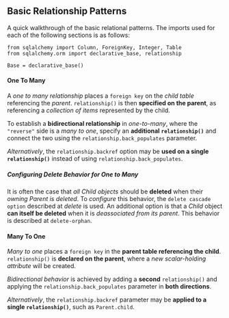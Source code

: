 ## Basic Relationship Patterns

A quick walkthrough of the basic relational patterns. The imports used for each of the following sections is as follows:

```
from sqlalchemy import Column, ForeignKey, Integer, Table
from sqlalchemy.orm import declarative_base, relationship

Base = declarative_base()
```


#### One To Many

A _one to many relationship_ places a `foreign key` on the _child table_ referencing the _parent_. `relationship()` is then __specified on the parent__, as referencing a _collection of items_ represented by the child.

To establish a __bidirectional relationship__ in _one-to-many_, where the `"reverse"` side is a _many to one_, specify an __additional `relationship()`__ and connect the two using the `relationship.back_populates` parameter.

_Alternatively_, the `relationship.backref` option may be __used on a single `relationship()`__ instead of using `relationship.back_populates`.


##### Configuring Delete Behavior for One to Many

It is often the case that _all Child objects_ should be __deleted__ when their _owning Parent is deleted_. To _configure_ this behavior, the `delete cascade option` described at _delete_ is used. An additional option is that a _Child_ object __can itself be deleted__ when it is _deassociated from its parent_. This behavior is described at `delete-orphan`.


#### Many To One

_Many to one_ places a `foreign key` in the __parent table referencing the child__. `relationship()` is __declared on the parent__, where a _new scalar-holding attribute_ will be created.

_Bidirectional behavior_ is achieved by adding a __second__ `relationship()` and applying the `relationship.back_populates` parameter in __both directions__.

_Alternatively_, the `relationship.backref` parameter may be __applied to a single `relationship()`__, such as `Parent.child`.
